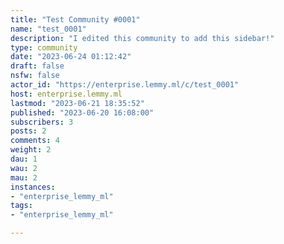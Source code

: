 ```yaml
---
title: "Test Community #0001" 
name: "test_0001"
description: "I edited this community to add this sidebar!"
type: community
date: "2023-06-24 01:12:42"
draft: false
nsfw: false
actor_id: "https://enterprise.lemmy.ml/c/test_0001"
host: enterprise.lemmy.ml
lastmod: "2023-06-21 18:35:52"
published: "2023-06-20 16:08:00"
subscribers: 3
posts: 2
comments: 4
weight: 2
dau: 1
wau: 2
mau: 2
instances:
- "enterprise_lemmy_ml"
tags: 
- "enterprise_lemmy_ml"

---
```

